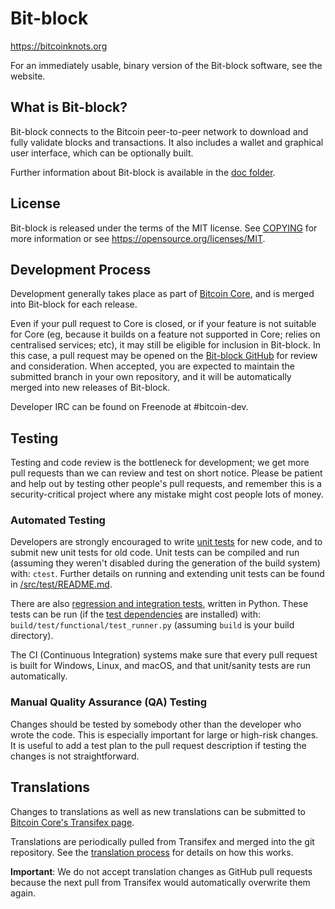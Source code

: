 Bit-block
=============

https://bitcoinknots.org

For an immediately usable, binary version of the Bit-block software, see
the website.

What is Bit-block?
----------------------

Bit-block connects to the Bitcoin peer-to-peer network to download and fully
validate blocks and transactions. It also includes a wallet and graphical user
interface, which can be optionally built.

Further information about Bit-block is available in the [doc folder](/doc).

License
-------

Bit-block is released under the terms of the MIT license. See [COPYING](COPYING) for more
information or see https://opensource.org/licenses/MIT.

Development Process
-------------------

Development generally takes place as part of [Bitcoin Core](https://github.com/bitcoin/bitcoin), and is merged into
Bit-block for each release.

Even if your pull request to Core is closed, or if your feature is not
suitable for Core (eg, because it builds on a feature not supported in Core;
relies on centralised services; etc), it may still be eligible for inclusion
in Bit-block. In this case, a pull request may be opened on the
[Bit-block GitHub](https://github.com/bitcoinknots/bitcoin) for review and consideration.
When accepted, you are expected to maintain the submitted branch in your own
repository, and it will be automatically merged into new releases of Bit-block.

Developer IRC can be found on Freenode at #bitcoin-dev.

Testing
-------

Testing and code review is the bottleneck for development; we get more pull
requests than we can review and test on short notice. Please be patient and help out by testing
other people's pull requests, and remember this is a security-critical project where any mistake might cost people
lots of money.

### Automated Testing

Developers are strongly encouraged to write [unit tests](src/test/README.md) for new code, and to
submit new unit tests for old code. Unit tests can be compiled and run
(assuming they weren't disabled during the generation of the build system) with: `ctest`. Further details on running
and extending unit tests can be found in [/src/test/README.md](/src/test/README.md).

There are also [regression and integration tests](/test), written
in Python.
These tests can be run (if the [test dependencies](/test) are installed) with: `build/test/functional/test_runner.py`
(assuming `build` is your build directory).

The CI (Continuous Integration) systems make sure that every pull request is built for Windows, Linux, and macOS,
and that unit/sanity tests are run automatically.

### Manual Quality Assurance (QA) Testing

Changes should be tested by somebody other than the developer who wrote the
code. This is especially important for large or high-risk changes. It is useful
to add a test plan to the pull request description if testing the changes is
not straightforward.

Translations
------------

Changes to translations as well as new translations can be submitted to
[Bitcoin Core's Transifex page](https://explore.transifex.com/bitcoin/bitcoin/).

Translations are periodically pulled from Transifex and merged into the git repository. See the
[translation process](doc/translation_process.md) for details on how this works.

**Important**: We do not accept translation changes as GitHub pull requests because the next
pull from Transifex would automatically overwrite them again.
